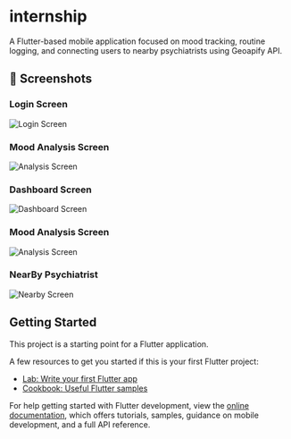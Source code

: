 # internship
A Flutter-based mobile application focused on mood tracking, routine logging, and connecting users to nearby psychiatrists using Geoapify API.
## 📱 Screenshots

### Login Screen
![Login Screen](screenshots/Screenshot_20250727_145957.png)

### Mood Analysis Screen
![Analysis Screen](screenshots/Screenshot_20250727_150200.png)


### Dashboard Screen
![Dashboard Screen](screenshots/Screenshot_20250727_150348.png)

### Mood Analysis Screen
![Analysis Screen](screenshots/Screenshot_20250727_150412.png)

### NearBy Psychiatrist
![Nearby Screen](screenshots/Screenshot_20250727_151511.png)

## Getting Started

This project is a starting point for a Flutter application.

A few resources to get you started if this is your first Flutter project:

- [Lab: Write your first Flutter app](https://docs.flutter.dev/get-started/codelab)
- [Cookbook: Useful Flutter samples](https://docs.flutter.dev/cookbook)

For help getting started with Flutter development, view the
[online documentation](https://docs.flutter.dev/), which offers tutorials,
samples, guidance on mobile development, and a full API reference.
